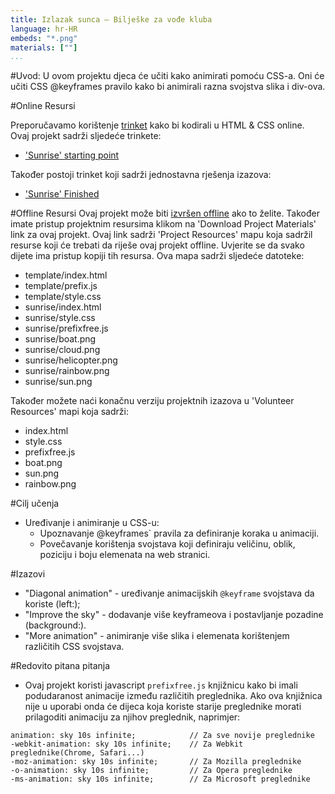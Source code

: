 ```yaml
---
title: Izlazak sunca — Bilješke za vođe kluba
language: hr-HR
embeds: "*.png"
materials: [""]
...
```


#Uvod:
U ovom projektu djeca će učiti kako animirati pomoću CSS-a. Oni će učiti CSS @keyframes pravilo kako bi animirali razna svojstva slika i div-ova.

#Online Resursi

Preporučavamo korištenje [trinket](https://trinket.io/) kako bi kodirali u HTML & CSS online. Ovaj projekt sadrži sljedeće trinkete:

+ ['Sunrise' starting point](https://trinket.io/html/web-sunrise)

Također postoji trinket koji sadrži jednostavna rješenja izazova:

+ ['Sunrise' Finished](https://trinket.io/html/abcc0284a3)

#Offline Resursi
Ovaj projekt može biti [izvršen offline](../offline.html) ako to želite. Također imate pristup projektnim resursima klikom na 'Download Project Materials' link za ovaj projekt. Ovaj link sadrži 'Project Resources' mapu koja sadržil resurse koji će trebati da riješe ovaj projekt offline. Uvjerite se da svako dijete ima pristup kopiji tih resursa. Ova mapa sadrži sljedeće datoteke:

+ template/index.html
+ template/prefix.js
+ template/style.css
+ sunrise/index.html
+ sunrise/style.css
+ sunrise/prefixfree.js
+ sunrise/boat.png
+ sunrise/cloud.png
+ sunrise/helicopter.png
+ sunrise/rainbow.png
+ sunrise/sun.png

Također možete naći konačnu verziju projektnih izazova u 'Volunteer Resources' mapi koja sadrži:

+ index.html
+ style.css
+ prefixfree.js
+ boat.png
+ sun.png
+ rainbow.png

#Cilj učenja
+ Uređivanje i animiranje u CSS-u:
	+ Upoznavanje @keyframes` pravila za definiranje koraka u animaciji.
	+ Povečavanje korištenja svojstava koji definiraju veličinu, oblik, poziciju i boju elemenata na web stranici.

#Izazovi
+ "Diagonal animation" - uređivanje animacijskih `@keyframe` svojstava da koriste (left:);
+ "Improve the sky" - dodavanje više keyframeova i postavljanje pozadine (background:).
+ "More animation" - animiranje više slika i elemenata korištenjem različitih CSS svojstava. 

#Redovito pitana pitanja

+ Ovaj projekt koristi javascript `prefixfree.js` knjižnicu kako bi imali podudaranost animacije između različitih preglednika. Ako ova knjižnica nije u uporabi onda će dijeca koja koriste starije preglednike morati prilagoditi animaciju za njihov preglednik, naprimjer:

```
animation: sky 10s infinite; 		  	// Za sve novije preglednike
-webkit-animation: sky 10s infinite;  	// Za Webkit preglednike(Chrome, Safari...)
-moz-animation: sky 10s infinite;     	// Za Mozilla preglednike
-o-animation: sky 10s infinite;       	// Za Opera preglednike
-ms-animation: sky 10s infinite;		// Za Microsoft preglednike 
```